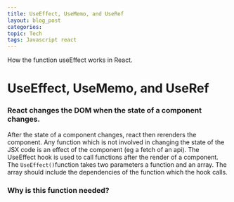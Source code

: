 ```yaml
---
title: UseEffect, UseMemo, and UseRef
layout: blog_post
categories:
topic: Tech
tags: Javascript react
---
```

How the function useEffect works in React.
# UseEffect, UseMemo, and UseRef

### React changes the DOM when the state of a component changes.
After the state of a component changes, react then rerenders the component. Any function which is not involved in changing the state of the JSX code is 
an effect of the component (eg a fetch of an api). The UseEffect hook is used to call functions after the render of a component. The `UseEffect()`function takes two parameters
a function and an array. The array should include the dependencies of the function which the hook calls. 

### Why is this function needed? 



